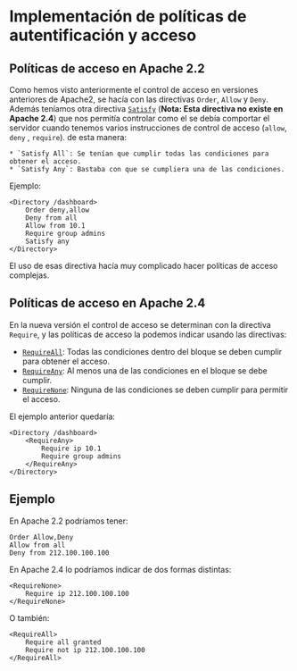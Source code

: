 # Implementación de políticas de autentificación y acceso

## Políticas de acceso en Apache 2.2

Como hemos visto anteriormente el control de acceso en versiones anteriores de Apache2, se hacía con las directivas `Order`, `Allow` y `Deny`. Además teníamos otra directiva [`Satisfy`](http://httpd.apache.org/docs/2.2/mod/core.html#satisfy) (**Nota: Esta directiva no existe en Apache 2.4**) que nos permitía controlar como el se debía comportar el servidor cuando tenemos varios instrucciones de control de acceso (`allow`, `deny` , `require`). de esta manera:

	* `Satisfy All`: Se tenían que cumplir todas las condiciones para obtener el acceso.
	* `Satisfy Any`: Bastaba con que se cumpliera una de las condiciones.

Ejemplo:

	<Directory /dashboard>
		Order deny,allow
		Deny from all
		Allow from 10.1
		Require group admins
		Satisfy any
	</Directory>	

El uso de esas directiva hacía muy complicado hacer políticas de acceso complejas.

## Políticas de acceso en Apache 2.4

En la nueva versión el control de acceso se determinan con la directiva `Require`, y las políticas de acceso la podemos indicar usando las directivas:

* [`RequireAll`](https://httpd.apache.org/docs/2.4/es/mod/mod_authz_core.html#requireall): Todas las condiciones dentro del bloque se deben cumplir para obtener el acceso.
* [`RequireAny`](https://httpd.apache.org/docs/2.4/es/mod/mod_authz_core.html#requireany): Al menos una de las condiciones en el bloque se debe cumplir.
* [`RequireNone`](https://httpd.apache.org/docs/2.4/es/mod/mod_authz_core.html#requirenone): Ninguna de las condiciones se deben cumplir para permitir el acceso.

El ejemplo anterior quedaría:

	<Directory /dashboard>
		<RequireAny>
			Require ip 10.1
			Require group admins
		</RequireAny>
	</Directory>	

## Ejemplo

En Apache 2.2 podríamos tener:

	Order Allow,Deny
	Allow from all
	Deny from 212.100.100.100

En Apache 2.4 lo podríamos indicar de dos formas distintas:

	<RequireNone>
		Require ip 212.100.100.100
	</RequireNone>

O también:

	<RequireAll>
		Require all granted
		Require not ip 212.100.100.100
	</RequireAll>

